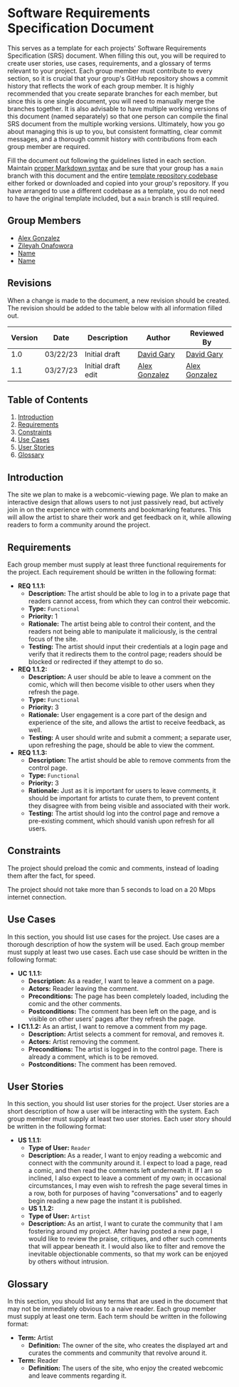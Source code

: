# Software Requirements Specification Document

This serves as a template for each projects' Software Requirements Specification (SRS) document. When filling this out, you will be required to create user stories, use cases, requirements, and a glossary of terms relevant to your project. Each group member must contribute to every section, so it is crucial that your group's GitHub repository shows a commit history that reflects the work of each group member. It is highly recommended that you create separate branches for each member, but since this is one single document, you will need to manually merge the branches together. It is also advisable to have multiple working versions of this document (named separately) so that one person can compile the final SRS document from the multiple working versions. Ultimately, how you go about managing this is up to you, but consistent formatting, clear commit messages, and a thorough commit history with contributions from each group member are required.

Fill the document out following the guidelines listed in each section. Maintain [proper Markdown syntax](https://www.markdownguide.org/basic-syntax/) and be sure that your group has a `main` branch with this document and the entire [template repository codebase](https://github.com/david-gary/onlineStoreTemplate) either forked or downloaded and copied into your group's repository. If you have arranged to use a different codebase as a template, you do not need to have the original template included, but a `main` branch is still required.

## Group Members

* [Alex Gonzalez](mailto:agonza79@uncc.edu)
* [Zileyah Onafowora](mmailto:zonafowo@uncc.edu)
* [Name](mmailto:email@uncc.edu)
* [Name](mmailto:email@uncc.edu)

## Revisions

When a change is made to the document, a new revision should be created. The revision should be added to the table below with all information filled out.

| Version | Date | Description | Author | Reviewed By |
| --- | --- | --- | --- | --- |
| 1.0 | 03/22/23 | Initial draft | [David Gary](mailto:dgary9@uncc.edu) | [David Gary](mailto:dgary@uncc.edu) |
| 1.1 | 03/27/23 | Initial draft edit | [Alex Gonzalez](mailto:agonza79@uncc.edu) | [Alex Gonzalez](mailto:agonza79@uncc.edu) |

## Table of Contents

1. [Introduction](#introduction)
2. [Requirements](#requirements)
3. [Constraints](#constraints)
4. [Use Cases](#use-cases)
5. [User Stories](#user-stories)
6. [Glossary](#glossary)

## Introduction

The site we plan to make is a webcomic-viewing page. We plan to make an interactive design that allows users to not just passively read, but actively join in on the experience with comments and bookmarking features. This will allow the artist to share their work and get feedback on it, while allowing readers to form a community around the project. 

## Requirements

Each group member must supply at least three functional requirements for the project. Each requirement should be written in the following format:

* **REQ 1.1.1:**
  * **Description:** The artist should be able to log in to a private page that readers cannot access, from which they can control their webcomic.
  * **Type:** `Functional`
  * **Priority:** 1
  * **Rationale:** The artist being able to control their content, and the readers not being able to manipulate it maliciously, is the central focus of the site.
  * **Testing:** The artist should input their credentials at a login page and verify that it redirects them to the control page; readers should be blocked or redirected if they attempt to do so.
* **REQ 1.1.2:** 
  * **Description:** A user should be able to leave a comment on the comic, which will then become visible to other users when they refresh the page.
  * **Type:** `Functional`
  * **Priority:** 3
  * **Rationale:** User engagement is a core part of the design and experience of the site, and allows the artist to receive feedback, as well.
  * **Testing:** A user should write and submit a comment; a separate user, upon refreshing the page, should be able to view the comment. 
* **REQ 1.1.3:** 
  * **Description:** The artist should be able to remove comments from the control page.
  * **Type:** `Functional`
  * **Priority:** 3
  * **Rationale:** Just as it is important for users to leave comments, it should be important for artists to curate them, to prevent content they disagree with from being visible and associated with their work.
  * **Testing:** The artist should log into the control page and remove a pre-existing comment, which should vanish upon refresh for all users.

## Constraints

The project should preload the comic and comments, instead of loading them after the fact, for speed.

The project should not take more than 5 seconds to load on a 20 Mbps internet connection.

## Use Cases

In this section, you should list use cases for the project. Use cases are a thorough description of how the system will be used. Each group member must supply at least two use cases. Each use case should be written in the following format:

* **UC 1.1.1:** 
  * **Description:** As a reader, I want to leave a comment on a page. 
  * **Actors:** Reader leaving the comment.
  * **Preconditions:** The page has been completely loaded, including the comic and the other comments. 
  * **Postconditions:** The comment has been left on the page, and is visible on other users' pages after they refresh the page. 
* **I C1.1.2:** As an artist, I want to remove a comment from my page. 
  * **Description:** Artist selects a comment for removal, and removes it.
  * **Actors:** Artist removing the comment.
  * **Preconditions:** The artist is logged in to the control page. There is already a comment, which is to be removed.
  * **Postconditions:** The comment has been removed. 

## User Stories

In this section, you should list user stories for the project. User stories are a short description of how a user will be interacting with the system. Each group member must supply at least two user stories. Each user story should be written in the following format:

* **US 1.1.1:** 
  * **Type of User:** `Reader`
  * **Description:** As a reader, I want to enjoy reading a webcomic and connect with the community around it. I expect to load a page, read a comic, and then read the comments left underneath it. If I am so inclined, I also expect to leave a comment of my own; in occasional circumstances, I may even wish to refresh the page several times in a row, both for purposes of having "conversations" and to eagerly begin reading a new page the instant it is published.
  * **US 1.1.2:** 
  * **Type of User:** `Artist`
  * **Description:** As an artist, I want to curate the community that I am fostering around my project. After having posted a new page, I would like to review the praise, critiques, and other such comments that will appear beneath it. I would also like to filter and remove the inevitable objectionable comments, so that my work can be enjoyed by others without intrusion.

## Glossary

In this section, you should list any terms that are used in the document that may not be immediately obvious to a naive reader. Each group member must supply at least one term. Each term should be written in the following format:

* **Term:** Artist
  * **Definition:** The owner of the site, who creates the displayed art and curates the comments and community that revolve around it.
* **Term:** Reader
  * **Definition:** The users of the site, who enjoy the created webcomic and leave comments regarding it.

